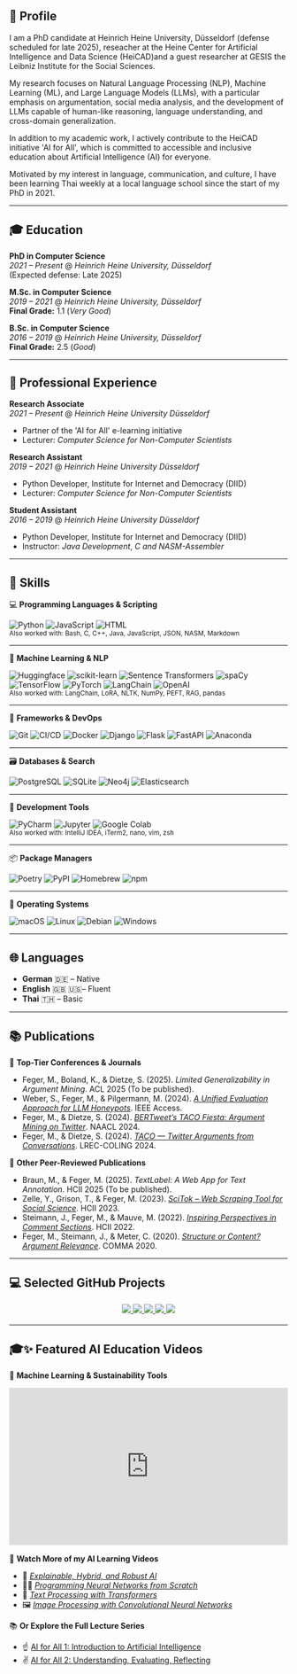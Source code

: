 ## 👋️ Profile

I am a PhD candidate at Heinrich Heine University, Düsseldorf (defense scheduled for late 2025), reseacher at the Heine Center for Artificial Intelligence and Data Science (HeiCAD)and a guest researcher at GESIS the Leibniz Institute for the Social Sciences.

My research focuses on Natural Language Processing (NLP), Machine Learning (ML), and Large Language Models (LLMs), with a particular emphasis on argumentation, social media analysis, and the development of LLMs capable of human-like reasoning, language understanding, and cross-domain generalization.

In addition to my academic work, I actively contribute to the HeiCAD initiative 'AI for All', which is committed to accessible and inclusive education about Artificial Intelligence (AI) for everyone.

Motivated by my interest in language, communication, and culture, I have been learning Thai weekly at a local language school since the start of my PhD in 2021.

---

## 🎓 Education

**PhD in Computer Science**  
*2021 – Present* @ *Heinrich Heine University, Düsseldorf*   
(Expected defense: Late 2025)

**M.Sc. in Computer Science**  
*2019 – 2021* @ *Heinrich Heine University, Düsseldorf*   
**Final Grade:** 1.1 (*Very Good*)

**B.Sc. in Computer Science**  
*2016 – 2019* @ *Heinrich Heine University, Düsseldorf*   
**Final Grade:** 2.5 (*Good*)

---

## 💼 Professional Experience

**Research Associate**  
*2021 – Present* @ *Heinrich Heine University Düsseldorf*  
- Partner of the 'AI for All' e-learning initiative  
- Lecturer: *Computer Science for Non-Computer Scientists*

**Research Assistant**  
*2019 – 2021* @ *Heinrich Heine University Düsseldorf*  
- Python Developer, Institute for Internet and Democracy (DIID)  
- Lecturer: *Computer Science for Non-Computer Scientists*

**Student Assistant**  
*2016 – 2019* @ *Heinrich Heine University Düsseldorf*  
- Python Developer, Institute for Internet and Democracy (DIID)  
- Instructor: *Java Development*, *C and NASM-Assembler*

---

## 🧪 Skills

💻 **Programming Languages & Scripting**  

![Python](https://img.shields.io/badge/Python-3776AB?style=flat&logo=python&logoColor=white)
![JavaScript](https://img.shields.io/badge/JavaScript-F7DF1E?style=flat&logo=javascript&logoColor=black)
![HTML](https://img.shields.io/badge/HTML5-E34F26?style=flat&logo=html5&logoColor=white)  
<sub>Also worked with: Bash, C, C++, Java, JavaScript, JSON, NASM, Markdown</sub>

---

🤖 **Machine Learning & NLP**  

![Huggingface](https://img.shields.io/badge/Transformers-FFD21F?style=flat&logo=huggingface&logoColor=black)
![scikit-learn](https://img.shields.io/badge/scikit--learn-F7931E?style=flat&logo=scikitlearn&logoColor=white)
![Sentence Transformers](https://img.shields.io/badge/Sentence%20Transformers-007ACC?style=flat&logo=semanticweb&logoColor=white)
![spaCy](https://img.shields.io/badge/spaCy-09A3D5?style=flat&logo=spacy&logoColor=white)
![TensorFlow](https://img.shields.io/badge/TensorFlow-FF6F00?style=flat&logo=tensorflow&logoColor=white)
![PyTorch](https://img.shields.io/badge/PyTorch-EE4C2C?style=flat&logo=pytorch&logoColor=white)
![LangChain](https://img.shields.io/badge/LangChain-000000?style=flat&logo=chainlink&logoColor=white)
![OpenAI](https://img.shields.io/badge/OpenAI-412991?style=flat&logo=openai&logoColor=white)  
<sub>Also worked with: LangChain, LoRA, NLTK, NumPy, PEFT, RAG, pandas</sub>

---

🧰 **Frameworks & DevOps**  

![Git](https://img.shields.io/badge/Git-F05032?style=flat&logo=git&logoColor=white)
![CI/CD](https://img.shields.io/badge/CI%2FCD-0A0A0A?style=flat&logo=githubactions&logoColor=white)
![Docker](https://img.shields.io/badge/Docker-2496ED?style=flat&logo=docker&logoColor=white)
![Django](https://img.shields.io/badge/Django-092E20?style=flat&logo=django&logoColor=white)
![Flask](https://img.shields.io/badge/Flask-000000?style=flat&logo=flask&logoColor=white)
![FastAPI](https://img.shields.io/badge/FastAPI-009688?style=flat&logo=fastapi&logoColor=white)
![Anaconda](https://img.shields.io/badge/Anaconda-44A833?style=flat&logo=anaconda&logoColor=white)

---

🗃️ **Databases & Search**  

![PostgreSQL](https://img.shields.io/badge/PostgreSQL-4169E1?style=flat&logo=postgresql&logoColor=white)
![SQLite](https://img.shields.io/badge/SQLite-003B57?style=flat&logo=sqlite&logoColor=white)
![Neo4j](https://img.shields.io/badge/Neo4j-4581C3?style=flat&logo=neo4j&logoColor=white)
![Elasticsearch](https://img.shields.io/badge/Elasticsearch-005571?style=flat&logo=elasticsearch&logoColor=white)

---

🧱 **Development Tools**  

![PyCharm](https://img.shields.io/badge/PyCharm-000000?style=flat&logo=pycharm&logoColor=white)
![Jupyter](https://img.shields.io/badge/Jupyter-F37626?style=flat&logo=jupyter&logoColor=white)
![Google Colab](https://img.shields.io/badge/Colab-F9AB00?style=flat&logo=googlecolab&logoColor=white)  
<sub>Also worked with: IntelliJ IDEA, iTerm2, nano, vim, zsh</sub>

---

📦 **Package Managers**  

![Poetry](https://img.shields.io/badge/Poetry-60A5FA?style=flat&logo=python&logoColor=white)
![PyPI](https://img.shields.io/badge/PyPI-3775A9?style=flat&logo=pypi&logoColor=white)
![Homebrew](https://img.shields.io/badge/Homebrew-FBB040?style=flat&logo=homebrew&logoColor=black)
![npm](https://img.shields.io/badge/npm-CB3837?style=flat&logo=npm&logoColor=white)

---

💽 **Operating Systems**  

![macOS](https://img.shields.io/badge/macOS-000000?style=flat&logo=apple&logoColor=white)
![Linux](https://img.shields.io/badge/Linux-FCC624?style=flat&logo=linux&logoColor=black)
![Debian](https://img.shields.io/badge/Debian-A81D33?style=flat&logo=debian&logoColor=white)
![Windows](https://img.shields.io/badge/Windows-0078D6?style=flat&logo=windows&logoColor=white)


---

## 🌐 Languages

- **German** 🇩🇪 – Native  
- **English** 🇬🇧 🇺🇸– Fluent  
- **Thai** 🇹🇭 – Basic

---

## 📚 Publications

🥇 **Top-Tier Conferences & Journals**  
- Feger, M., Boland, K., & Dietze, S. (2025). *Limited Generalizability in Argument Mining*. ACL 2025 (To be published).
- Weber, S., Feger, M., & Pilgermann, M. (2024). [*A Unified Evaluation Approach for LLM Honeypots*](https://doi.org/10.1109/ACCESS.2024.3472460). IEEE Access.
- Feger, M., & Dietze, S. (2024). [*BERTweet’s TACO Fiesta: Argument Mining on Twitter*](https://doi.org/10.18653/v1/2024.findings-naacl.146). NAACL 2024.
- Feger, M., & Dietze, S. (2024). [*TACO — Twitter Arguments from Conversations*](https://aclanthology.org/2024.lrec-main.1349/). LREC-COLING 2024.

🥈 **Other Peer-Reviewed Publications**  
- Braun, M., & Feger, M. (2025). *TextLabel: A Web App for Text Annotation*. HCII 2025 (To be published).
- Zelle, Y., Grison, T., & Feger, M. (2023). [*SciTok – Web Scraping Tool for Social Science*](https://doi.org/10.1007/978-3-031-49212-9_14). HCII 2023.
- Steimann, J., Feger, M., & Mauve, M. (2022). [*Inspiring Perspectives in Comment Sections*](https://doi.org/10.1007/978-3-031-06424-1_10). HCII 2022.
- Feger, M., Steimann, J., & Meter, C. (2020). [*Structure or Content? Argument Relevance*](https://doi.org/10.3233/FAIA200505). COMMA 2020.

---

## 💻 Selected GitHub Projects

<div style="text-align: center; margin-bottom: 1.3em">
  <a href="https://github.com/TomatenMarc/Instruction-Tuning-LLMs">
    <img src="https://gh-card.dev/repos/TomatenMarc/Instruction-Tuning-LLMs.svg" />
  </a>
  <a href="https://github.com/TomatenMarc/TACO">
    <img src="https://gh-card.dev/repos/TomatenMarc/TACO.svg" />
  </a>
  <a href="https://github.com/TomatenMarc/TACO-Fiesta">
    <img src="https://gh-card.dev/repos/TomatenMarc/TACO-Fiesta.svg" />
  </a>
  <a href="https://github.com/TomatenMarc/The-Social-Network">
    <img src="https://gh-card.dev/repos/TomatenMarc/The-Social-Network.svg" />
  </a>
  <a href="https://github.com/TomatenMarc/A-Social-Network">
    <img src="https://gh-card.dev/repos/TomatenMarc/A-Social-Network.svg" />
  </a>
</div>

---

## 🎓✨ Featured AI Education Videos

🌱 **Machine Learning & Sustainability Tools**

<div style="padding:56.25% 0 0 0;position:relative; text-align: center; margin-bottom: 1.2em;"><iframe src="https://player.vimeo.com/video/980543329?
h=5501d3a2bc&amp;badge=0&amp;
autopause=0&amp;player_id=0&amp;app_id=58479" frameborder="0" allow="autoplay; fullscreen; picture-in-picture; clipboard-write; encrypted-media" style="position:absolute;top:0;left:0;width:100%;height:100%;" title="05_05Transfer_Nachhaltigkeitstools"></iframe></div><script src="https://player.vimeo.com/api/player.js"></script>

🎥 **Watch More of my AI Learning Videos**

- 🤖 [*Explainable, Hybrid, and Robust AI*](https://moodle.ki-campus.org/mod/page/view.php?id=16591)
- 👩‍💻 [*Programming Neural Networks from Scratch*](https://www.youtube.com/watch?v=7-hP8FSIPLE)
- 📝 [*Text Processing with Transformers*](https://www.youtube.com/watch?v=wYVeXXVtSQ8)
- 🖼️ [*Image Processing with Convolutional Neural Networks*](https://www.youtube.com/watch?v=czh68ShwsVk)

📚 **Or Explore the Full Lecture Series**

- ☝️ [AI for All 1: Introduction to Artificial Intelligence](https://moodle.ki-campus.org/course/view.php?id=99)
- ✌️ [AI for All 2: Understanding, Evaluating, Reflecting](https://moodle.ki-campus.org/course/view.php?id=111)